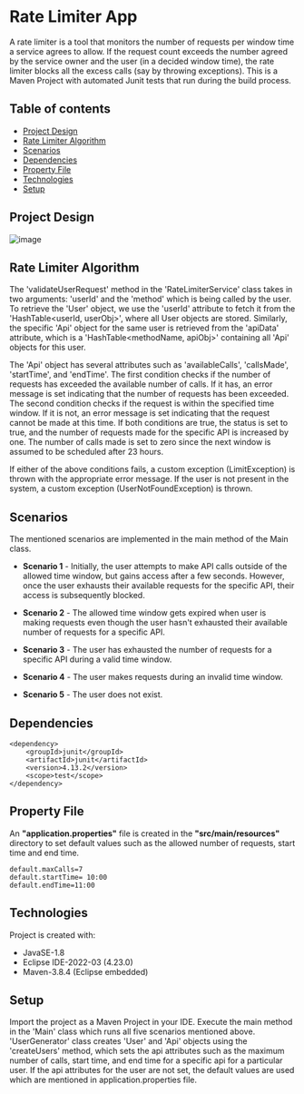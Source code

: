 # Rate Limiter App
A rate limiter is a tool that monitors the number of requests per window time a service agrees to allow. If the request count exceeds the number agreed by the
service owner and the user (in a decided window time), the rate limiter blocks all the excess calls (say by throwing exceptions). This is a Maven Project with automated Junit tests that run during the build process.
## Table of contents
* [Project Design](#project-design)
* [Rate Limiter Algorithm](#rate-limiter-algorithm)
* [Scenarios](#scenarios)
* [Dependencies](#dependencies)
* [Property File](#property-file)
* [Technologies](#technologies)
* [Setup](#setup)

## Project Design
![image](https://user-images.githubusercontent.com/128305722/226242828-ee312e23-7ff7-4386-bd23-dbb7c62acc07.png)

## Rate Limiter Algorithm
The 'validateUserRequest' method in the 'RateLimiterService' class takes in two arguments: 'userId' and the 'method' which is being called by the user. To retrieve the 'User' object, we use the 'userId' attribute to fetch it from the 'HashTable<userId, userObj>', where all User objects are stored. Similarly, the specific 'Api' object for the same user is retrieved from the 'apiData' attribute, which is a 'HashTable<methodName, apiObj>' containing all 'Api' objects for this user.

The 'Api' object has several attributes such as 'availableCalls', 'callsMade', 'startTime', and 'endTime'. The first condition checks if the number of requests has exceeded the available number of calls. If it has, an error message is set indicating that the number of requests has been exceeded. The second condition checks if the request is within the specified time window. If it is not, an error message is set indicating that the request cannot be made at this time. If both conditions are true, the status is set to true, and the number of requests made for the specific API is increased by one. The number of calls made is set to zero since the next window is assumed to be scheduled after 23 hours.

If either of the above conditions fails, a custom exception (LimitException) is thrown with the appropriate error message. If the user is not present in the system, a custom exception (UserNotFoundException) is thrown.

## Scenarios
The mentioned scenarios are implemented in the main method of the Main class. 
* **Scenario 1** - 
Initially, the user attempts to make API calls outside of the allowed time window, but gains access after a few seconds. However, once the user exhausts their available requests for the specific API, their access is subsequently blocked.

* **Scenario 2** - 
The allowed time window gets expired when user is making requests even though the user hasn't exhausted their available number of requests for a specific API.

* **Scenario 3** - 
The user has exhausted the number of requests for a specific API during a valid time window.

* **Scenario 4** - 
The user makes requests during an invalid time window.

* **Scenario 5** - 
The user does not exist.


## Dependencies
```
<dependency>
    <groupId>junit</groupId>
    <artifactId>junit</artifactId>
    <version>4.13.2</version>
    <scope>test</scope>
</dependency>
```

## Property File
An **"application.properties"** file is created in the **"src/main/resources"** directory to set default values such as the allowed number of requests, start time and end time.
```
default.maxCalls=7
default.startTime= 10:00
default.endTime=11:00

```

## Technologies
Project is created with:
* JavaSE-1.8
* Eclipse IDE-2022-03 (4.23.0)
* Maven-3.8.4 (Eclipse embedded)
	
## Setup
Import the project as a Maven Project in your IDE. Execute the main method in the 'Main' class which runs all five scenarios mentioned above. 'UserGenerator' class creates 'User' and 'Api' objects using the 'createUsers' method, which sets the api attributes such as the maximum number of calls, start time, and end time for a specific api for a particular user. If the api attributes for the user are not set, the default values are used which are mentioned in application.properties file.

